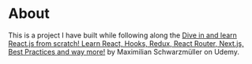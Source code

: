 # About

This is a project I have built while following along the [Dive in and learn React.js from scratch! Learn React, Hooks, Redux, React Router, Next.js, Best Practices and way more!](https://www.udemy.com/course/react-the-complete-guide-incl-redux/) by Maximilian Schwarzmüller on Udemy.